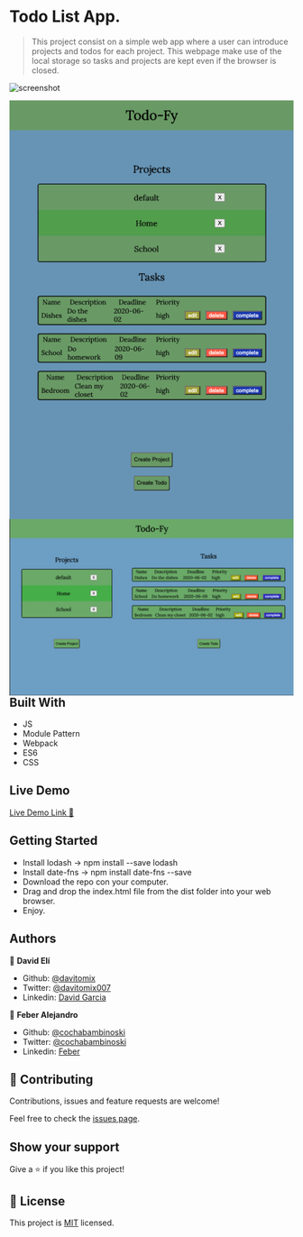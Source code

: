 # Todo List App.

> This project consist on a simple web app where a user can introduce projects and todos for each project. This webpage make use of the local storage so tasks and projects are kept even if the browser is closed.

![screenshot](./todoappmain.gif)

<img align="left" src="./mobile.png">
<img align="right" src="./desktop.png">

## Built With

- JS
- Module Pattern
- Webpack
- ES6
- CSS

## Live Demo

[Live Demo Link :rocket:](#)


## Getting Started
- Install lodash -> npm install --save lodash
- Install date-fns -> npm install date-fns --save
- Download the repo con your computer.
- Drag and drop the index.html file from the dist folder into your web browser.
- Enjoy.


## Authors

👤 **David Elí**

- Github: [@davitomix](https://github.com/davitomix)
- Twitter: [@davitomix007](https://twitter.com/davitomix007)
- Linkedin: [David Garcia](https://www.linkedin.com/in/davideligarcia/)

👤 **Feber Alejandro**

- Github: [@cochabambinoski](https://github.com/cochabambinoski)
- Twitter: [@cochabambinoski](#)
- Linkedin: [Feber](#)

## 🤝 Contributing

Contributions, issues and feature requests are welcome!

Feel free to check the [issues page](issues/).

## Show your support

Give a ⭐️ if you like this project!

## 📝 License

This project is [MIT](lic.url) licensed.
